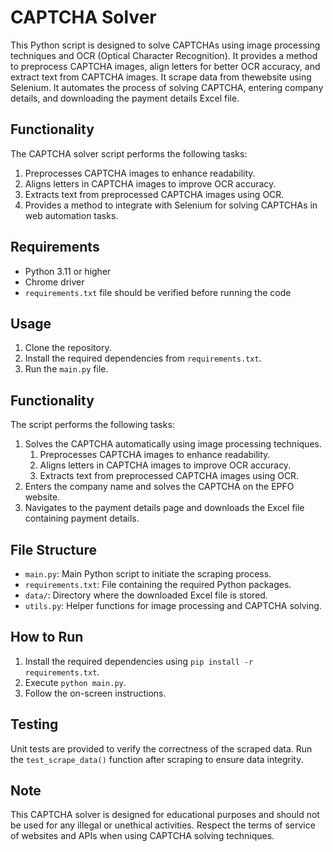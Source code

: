 # CAPTCHA Solver
This Python script is designed to solve CAPTCHAs using image processing techniques and OCR (Optical Character Recognition). It provides a method to preprocess CAPTCHA images, align letters for better OCR accuracy, and extract text from CAPTCHA images.
It scrape data from thewebsite using Selenium. It automates the process of solving CAPTCHA, entering company details, and downloading the payment details Excel file.


## Functionality
The CAPTCHA solver script performs the following tasks:
1. Preprocesses CAPTCHA images to enhance readability.
2. Aligns letters in CAPTCHA images to improve OCR accuracy.
3. Extracts text from preprocessed CAPTCHA images using OCR.
4. Provides a method to integrate with Selenium for solving CAPTCHAs in web automation tasks.


## Requirements
- Python 3.11 or higher
- Chrome driver
- `requirements.txt` file should be verified before running the code

## Usage
1. Clone the repository.
2. Install the required dependencies from `requirements.txt`.
3. Run the `main.py` file.

## Functionality
The script performs the following tasks:
1. Solves the CAPTCHA automatically using image processing techniques.
   1. Preprocesses CAPTCHA images to enhance readability.
   2. Aligns letters in CAPTCHA images to improve OCR accuracy.
   3. Extracts text from preprocessed CAPTCHA images using OCR.
2. Enters the company name and solves the CAPTCHA on the EPFO website.
3. Navigates to the payment details page and downloads the Excel file containing payment details.

## File Structure
- `main.py`: Main Python script to initiate the scraping process.
- `requirements.txt`: File containing the required Python packages.
- `data/`: Directory where the downloaded Excel file is stored.
- `utils.py`: Helper functions for image processing and CAPTCHA solving.

## How to Run
1. Install the required dependencies using `pip install -r requirements.txt`.
2. Execute `python main.py`.
3. Follow the on-screen instructions.

## Testing
Unit tests are provided to verify the correctness of the scraped data. Run the `test_scrape_data()` function after scraping to ensure data integrity.

## Note
This CAPTCHA solver is designed for educational purposes and should not be used for any illegal or unethical activities. Respect the terms of service of websites and APIs when using CAPTCHA solving techniques.


